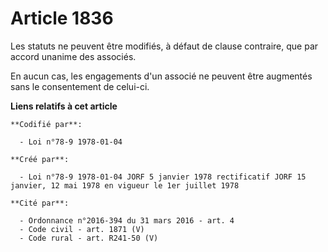 # Article 1836

Les statuts ne peuvent être modifiés, à défaut de clause contraire, que par accord unanime des associés.

En aucun cas, les engagements d'un associé ne peuvent être augmentés sans le consentement de celui-ci.

**Liens relatifs à cet article**

	**Codifié par**:

	  - Loi n°78-9 1978-01-04

	**Créé par**:

	  - Loi n°78-9 1978-01-04 JORF 5 janvier 1978 rectificatif JORF 15 janvier, 12 mai 1978 en vigueur le 1er juillet 1978

	**Cité par**:

	  - Ordonnance n°2016-394 du 31 mars 2016 - art. 4
	  - Code civil - art. 1871 (V)
	  - Code rural - art. R241-50 (V)
